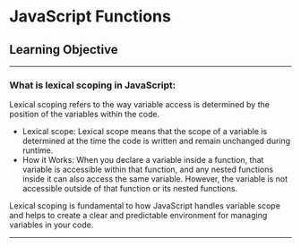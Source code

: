<h1>JavaScript Functions</h1>
<h2>Learning Objective</h2>
<hr>
<h3>What is lexical scoping in JavaScript:</h3>
<p>Lexical scoping refers to the way variable access is determined by the position of the variables within the code.</p>
<ul>
  <li>Lexical scope: Lexical scope means that the scope of a variable is determined at the time the code is written and remain unchanged during runtime.</li>
  <li>How it Works: When you declare a variable inside a function, that variable is accessible within that function, and any nested functions inside it can also access the same variable. However, the variable is not accessible outside of that function or its nested functions.</li>
</ul>
<p>Lexical scoping is fundamental to how JavaScript handles variable scope and helps to create a clear and predictable environment for managing variables in your code.</p>
<hr>
